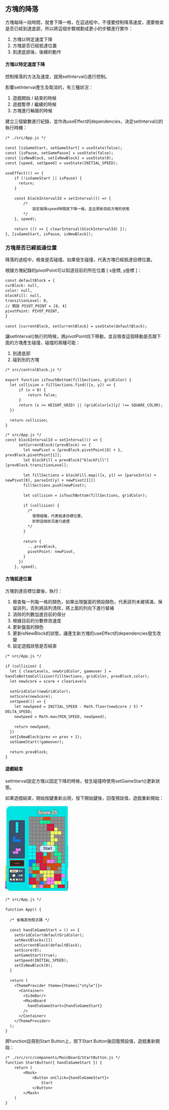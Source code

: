 ## 方塊的降落

方塊每隔一段時間，就會下降一格，在這過程中，不僅要控制降落速度，還要檢查是否已經到達底部，所以將這個步驟規劃成更小的步驟進行實作：
1. 方塊以特定速度下降
2. 方塊是否已經抵達位置
3. 到達底部後，後續的動作

#### 方塊以特定速度下降

控制降落的方法及速度，就用setInterval()進行控制。

影響setInterval產生及取消的，有三種狀況：  
1. 遊戲開始 / 結束的時候
2. 遊戲暫停 / 繼續的時候
3. 方塊進行輪替的時候

建立三個變數進行紀錄，並作為useEffect的dependencies，決定setInterval()的執行時機：

```JS
/* ./src/App.js */

const [isGameStart, setGameStart] = useState(false);
const [isPause, setGamePause] = useState(false);
const [isNewBlock, setIsNewBlock] = useState(0);
const [speed, setSpeed] = useState(INITIAL_SPEED);

useEffect(() => {
    if (!isGameStart || isPause) {
      return;
    }

    const blockIntervalId = setInterval(() => {
        /* 
            設定每隔speed時間就下降一格，並且更新目前方塊的狀態 
        */
    }, speed);

    return (() => { clearInterval(blockIntervalId) });
}, [isGameStart, isPause, isNewBlock]);
```


### 方塊是否已經抵達位置

降落的過程中，檢查是否碰撞，如果發生碰撞，代表方塊已經抵達目標位置。

根據方塊紀錄的pivotPoint可以知道目前的所在位置 [ x座標, y座標 ]：

```JS
const defaultBlock = {
curBlock: null,
color: null,
blockFill: null,
transitionLevel: 0,
// 預設 PIVOT_POINT = [0, 4]
pivotPoint: PIVOT_POINT,
}

const [currentBlock, setCurrentBlock] = useState(defaultBlock);
```

讓setInterval()執行的時候，將pivotPoint向下移動，並且檢查這個移動是否跟下面的方塊產生碰撞，碰撞的兩種可能：
  1. 到達底部
  2. 碰到別的方塊
```JS
/* src/controlBlock.js */

export function isTouchBottom(fillSections, gridColor) {
  let collision = fillSections.find(([x, y]) => {
      if (x < 0) {
          return false;
      }
      return (x >= HEIGHT_GRID) || (gridColor[x][y] !== SQUARE_COLOR);
  })

  return collision;
}
```

```JS
/* src/App.js */
const blockIntervalId = setInterval(() => {
      setCurrentBlock((prevBlock) => {
        let newPivot = [prevBlock.pivotPoint[0] + 1, prevBlock.pivotPoint[1]];
        let blockFill = prevBlock["blockFill"][prevBlock.transitionLevel];

        let fillSections = blockFill.map(([x, y]) => [parseInt(x) + newPivot[0], parseInt(y) + newPivot[1]])
        fillSections.push(newPivot);

        let collision = isTouchBottom(fillSections, gridColor);

        if (collision) {
          /* 
            發現碰撞，代表抵達目標位置，
            針對這個狀況進行處理
          */
        }

        return {
          ...prevBlock,
          pivotPoint: newPivot,
        }
      })
    }, speed);
```


#### 方塊抵達位置

方塊到達目標位置後，執行：  
  1. 檢查每一列每一格的顏色，如果出現盤面的預設顏色，代表該列未被填滿，保留該列，否則將該列清除，將上面的列向下進行替補
  2. 消除的列數加進目前的得分  
  3. 根據目前的分數修改速度
  4. 更新盤面的顏色
  5. 更新isNewBlock的狀態，讓產生新方塊的useEffect的dependencies發生改變
  6. 設定遊戲狀態是否結束

```JS
/* src/App.js */

if (collision) {
  let { clearLevels, newGridColor, gameover } = handleBottomCollision(fillSections, gridColor, prevBlock.color);
  let newScore = score + clearLevels

  setGridColor(newGridColor);
  setScore(newScore);
  setSpeed(() => {
    let newSpeed = INITIAL_SPEED - Math.floor(newScore / 5) * DELTA_SPEED;
    newSpeed = Math.max(MIN_SPEED, newSpeed);

    return newSpeed;
  })
  setIsNewBlock(prev => prev + 1);
  setGameStart(!gameover);

  return prevBlock;
}
```

#### 遊戲結束
setInterval設定方塊以固定下降的時候，發生碰撞時使用setGameStart()更新狀態。

如果遊戲結束，開始按鍵重新出現，按下開始鍵後，回復預設值，遊戲重新開始：  

<img src="./pictures/方塊降落/結束畫面.png" width=200>  


```JS
/* src/App.js */

function App() {

  /* 省略其他程式碼 */

  const handleGameStart = () => {
    setGridColor(defaultGridColor);
    setNextBlocks([])
    setCurrentBlock(defaultBlock);
    setScore(0);
    setGameStart(true);
    setSpeed(INITIAL_SPEED);
    setIsNewBlock(0);
  }

  return (
    <ThemeProvider theme={themes["style"]}>
      <Container>
        <SideBar/>
        <MainBoard
          handleGameStart={handleGameStart}
        />
      </Container>
    </ThemeProvider>
  );
}
```

將function註冊到Start Button上，按下Start Button後回復預設值，遊戲重新開始：

```JS
/* ./src/src/components/MainBoard/StartButton.js */ 
function StartButton({ handleGameStart }) {
    return (
        <Mask>
            <Button onClick={handleGameStart}>
                Start
            </Button>
        </Mask>
    )
}
```